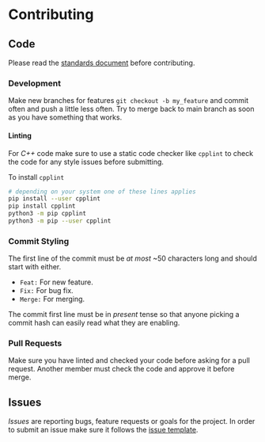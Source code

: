 Contributing
============

Code
----

Please read the [standards document](doc/design/standards) before
contributing.

### Development

Make new branches for features `git checkout -b my_feature` and commit often
and push a little less often. Try to merge back to main branch as soon as
you have something that works.

#### Linting

For *C++* code make sure to use a static code checker like `cpplint` to
check the code for any style issues before submitting.

To install `cpplint`

```sh
# depending on your system one of these lines applies
pip install --user cpplint
pip install cpplint
python3 -m pip cpplint
python3 -m pip --user cpplint
```

### Commit Styling

The first line of the commit must be *at most* ~50 characters long and
should start with either.

- `Feat:` For new feature.
- `Fix:` For bug fix.
- `Merge:` For merging.

The commit first line must be in *present* tense so that anyone picking a
commit hash can easily read what they are enabling.

### Pull Requests

Make sure you have linted and checked your code before asking for a pull
request. Another member must check the code and approve it before merge.

Issues
------

*Issues* are reporting bugs, feature requests or goals for the project. In
order to submit an issue make sure it follows the [issue
template](.github/ISSUE_TEMPLATE).
